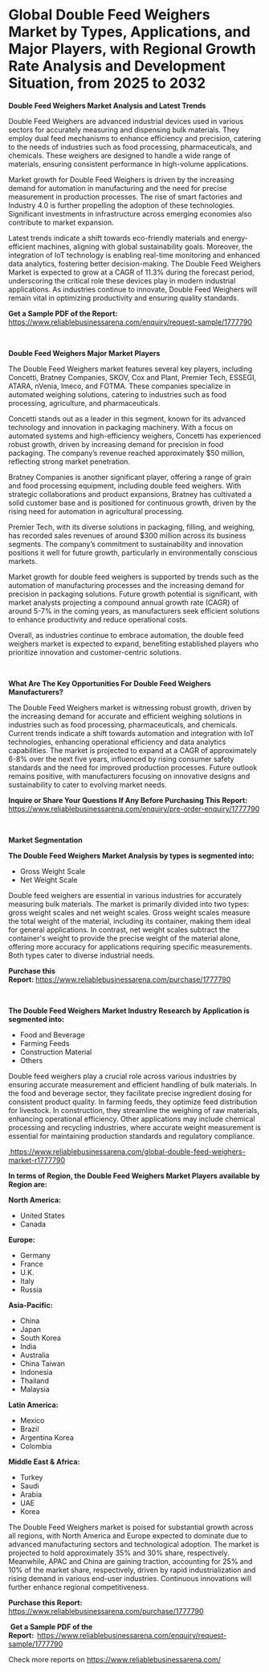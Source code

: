 <p><h1>Global Double Feed Weighers Market by Types, Applications, and Major Players, with Regional Growth Rate Analysis and Development Situation, from 2025 to 2032</h1></p><p><strong>Double Feed Weighers Market Analysis and Latest Trends</strong></p>
<p><p>Double Feed Weighers are advanced industrial devices used in various sectors for accurately measuring and dispensing bulk materials. They employ dual feed mechanisms to enhance efficiency and precision, catering to the needs of industries such as food processing, pharmaceuticals, and chemicals. These weighers are designed to handle a wide range of materials, ensuring consistent performance in high-volume applications.</p><p>Market growth for Double Feed Weighers is driven by the increasing demand for automation in manufacturing and the need for precise measurement in production processes. The rise of smart factories and Industry 4.0 is further propelling the adoption of these technologies. Significant investments in infrastructure across emerging economies also contribute to market expansion.</p><p>Latest trends indicate a shift towards eco-friendly materials and energy-efficient machines, aligning with global sustainability goals. Moreover, the integration of IoT technology is enabling real-time monitoring and enhanced data analytics, fostering better decision-making. The Double Feed Weighers Market is expected to grow at a CAGR of 11.3% during the forecast period, underscoring the critical role these devices play in modern industrial applications. As industries continue to innovate, Double Feed Weighers will remain vital in optimizing productivity and ensuring quality standards.</p></p>
<p><strong>Get a Sample PDF of the Report:&nbsp;</strong> <a href="https://www.reliablebusinessarena.com/enquiry/request-sample/1777790?utm_campaign=3218&utm_medium=2&utm_source=Github&utm_content=ia&utm_term=12042025&utm_id=double-feed-weighers">https://www.reliablebusinessarena.com/enquiry/request-sample/1777790</a></p>
<p>&nbsp;</p>
<p><strong>Double Feed Weighers Major Market Players</strong></p>
<p><p>The Double Feed Weighers market features several key players, including Concetti, Bratney Companies, SKOV, Cox and Plant, Premier Tech, ESSEGI, ATARA, nVenia, Imeco, and FOTMA. These companies specialize in automated weighing solutions, catering to industries such as food processing, agriculture, and pharmaceuticals.</p><p>Concetti stands out as a leader in this segment, known for its advanced technology and innovation in packaging machinery. With a focus on automated systems and high-efficiency weighers, Concetti has experienced robust growth, driven by increasing demand for precision in food packaging. The company’s revenue reached approximately $50 million, reflecting strong market penetration.</p><p>Bratney Companies is another significant player, offering a range of grain and food processing equipment, including double feed weighers. With strategic collaborations and product expansions, Bratney has cultivated a solid customer base and is positioned for continuous growth, driven by the rising need for automation in agricultural processing.</p><p>Premier Tech, with its diverse solutions in packaging, filling, and weighing, has recorded sales revenues of around $300 million across its business segments. The company’s commitment to sustainability and innovation positions it well for future growth, particularly in environmentally conscious markets.</p><p>Market growth for double feed weighers is supported by trends such as the automation of manufacturing processes and the increasing demand for precision in packaging solutions. Future growth potential is significant, with market analysts projecting a compound annual growth rate (CAGR) of around 5-7% in the coming years, as manufacturers seek efficient solutions to enhance productivity and reduce operational costs.</p><p>Overall, as industries continue to embrace automation, the double feed weighers market is expected to expand, benefiting established players who prioritize innovation and customer-centric solutions.</p></p>
<p>&nbsp;</p>
<p><strong>What Are The Key Opportunities For Double Feed Weighers Manufacturers?</strong></p>
<p><p>The Double Feed Weighers market is witnessing robust growth, driven by the increasing demand for accurate and efficient weighing solutions in industries such as food processing, pharmaceuticals, and chemicals. Current trends indicate a shift towards automation and integration with IoT technologies, enhancing operational efficiency and data analytics capabilities. The market is projected to expand at a CAGR of approximately 6-8% over the next five years, influenced by rising consumer safety standards and the need for improved production processes. Future outlook remains positive, with manufacturers focusing on innovative designs and sustainability to cater to evolving market needs.</p></p>
<p><strong>Inquire or Share Your Questions If Any Before Purchasing This Report:</strong> <a href="https://www.reliablebusinessarena.com/enquiry/pre-order-enquiry/1777790?utm_campaign=3218&utm_medium=2&utm_source=Github&utm_content=ia&utm_term=12042025&utm_id=double-feed-weighers">https://www.reliablebusinessarena.com/enquiry/pre-order-enquiry/1777790</a></p>
<p>&nbsp;</p>
<p><strong>Market Segmentation</strong></p>
<p><strong>The Double Feed Weighers Market Analysis by types is segmented into:</strong></p>
<p><ul><li>Gross Weight Scale</li><li>Net Weight Scale</li></ul></p>
<p><p>Double feed weighers are essential in various industries for accurately measuring bulk materials. The market is primarily divided into two types: gross weight scales and net weight scales. Gross weight scales measure the total weight of the material, including its container, making them ideal for general applications. In contrast, net weight scales subtract the container's weight to provide the precise weight of the material alone, offering more accuracy for applications requiring specific measurements. Both types cater to diverse industrial needs.</p></p>
<p><strong>Purchase this Report:&nbsp;</strong><a href="https://www.reliablebusinessarena.com/purchase/1777790?utm_campaign=3218&utm_medium=2&utm_source=Github&utm_content=ia&utm_term=12042025&utm_id=double-feed-weighers">https://www.reliablebusinessarena.com/purchase/1777790</a></p>
<p>&nbsp;</p>
<p><strong>The Double Feed Weighers Market Industry Research by Application is segmented into:</strong></p>
<p><ul><li>Food and Beverage</li><li>Farming Feeds</li><li>Construction Material</li><li>Others</li></ul></p>
<p><p>Double feed weighers play a crucial role across various industries by ensuring accurate measurement and efficient handling of bulk materials. In the food and beverage sector, they facilitate precise ingredient dosing for consistent product quality. In farming feeds, they optimize feed distribution for livestock. In construction, they streamline the weighing of raw materials, enhancing operational efficiency. Other applications may include chemical processing and recycling industries, where accurate weight measurement is essential for maintaining production standards and regulatory compliance.</p></p>
<p><a href="https://www.reliablebusinessarena.com/global-double-feed-weighers-market-r1777790?utm_campaign=3218&utm_medium=2&utm_source=Github&utm_content=ia&utm_term=12042025&utm_id=double-feed-weighers">&nbsp;https://www.reliablebusinessarena.com/global-double-feed-weighers-market-r1777790</a></p>
<p><strong>In terms of Region, the Double Feed Weighers Market Players available by Region are:</strong></p>
<p>
    <p> <strong> North America: </strong>
        <ul>
            <li>United States</li>
            <li>Canada</li>
        </ul>
        </p> 
    <p> <strong> Europe: </strong>
        <ul>
            <li>Germany</li>
            <li>France</li>
            <li>U.K.</li>
            <li>Italy</li>
            <li>Russia</li>
        </ul>
        </p> 
    <p> <strong> Asia-Pacific: </strong>
        <ul>
            <li>China</li>
            <li>Japan</li>
            <li>South Korea</li>
            <li>India</li>
            <li>Australia</li>
            <li>China Taiwan</li>
            <li>Indonesia</li>
            <li>Thailand</li>
            <li>Malaysia</li>
        </ul>
        </p> 
    <p> <strong> Latin America: </strong>
        <ul>
            <li>Mexico</li>
            <li>Brazil</li>
            <li>Argentina Korea</li>
            <li>Colombia</li>
        </ul>
        </p> 
    <p> <strong> Middle East & Africa: </strong>
        <ul>
            <li>Turkey</li>
            <li>Saudi</li>
            <li>Arabia</li>
            <li>UAE</li>
            <li>Korea</li>
        </ul>
    </p>
    </p>
<p><p>The Double Feed Weighers market is poised for substantial growth across all regions, with North America and Europe expected to dominate due to advanced manufacturing sectors and technological adoption. The market is projected to hold approximately 35% and 30% share, respectively. Meanwhile, APAC and China are gaining traction, accounting for 25% and 10% of the market share, respectively, driven by rapid industrialization and rising demand in various end-user industries. Continuous innovations will further enhance regional competitiveness.</p></p>
<p><strong>Purchase this Report: </strong><a href="https://www.reliablebusinessarena.com/purchase/1777790?utm_campaign=3218&utm_medium=2&utm_source=Github&utm_content=ia&utm_term=12042025&utm_id=double-feed-weighers">https://www.reliablebusinessarena.com/purchase/1777790</a></p>
<p>&nbsp;<strong>Get a Sample PDF of the Report:&nbsp;&nbsp;</strong><a href="https://www.reliablebusinessarena.com/enquiry/request-sample/1777790?utm_campaign=3218&utm_medium=2&utm_source=Github&utm_content=ia&utm_term=12042025&utm_id=double-feed-weighers">https://www.reliablebusinessarena.com/enquiry/request-sample/1777790</a></p>
<p><strong></strong></p>
<p>Check more reports on <a href="https://www.reliablebusinessarena.com/?utm_campaign=3218&utm_medium=2&utm_source=Github&utm_content=ia&utm_term=12042025&utm_id=double-feed-weighers">https://www.reliablebusinessarena.com/</a></p>